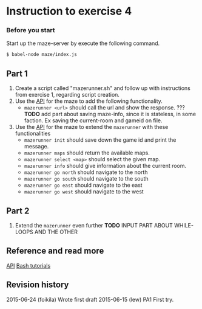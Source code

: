 Instruction to exercise 4
==============================

### Before you start

Start up the maze-server by execute the following command.

```bash
$ babel-node maze/index.js
```

## Part 1

1. Create a script called "mazerunner.sh" and follow up with instructions from exercise 1, regarding script creation.
2. Use the [API](https://github.com/mosbth/linux/blob/master/example/nodejs/maze/api.md) for the maze to add the following functionality.
    * `mazerunner <url>` should call the url and show the response. ???
**TODO** add part about saving maze-info, since it is stateless, in some faction. Ex saving the current-room and gameid on file.
3. Use the [API](https://github.com/mosbth/linux/blob/master/example/nodejs/maze/api.md) for the maze to extend the `mazerunner`  with these functionalities  
   * `mazerunner init` should save down the game id and print the message.
   * `mazerunner maps` should return the available maps.
   * `mazerunner select <map>` should select the given map.
   * `mazerunner info` should give information about the current room.
   * `mazerunner go north` should navigate to the north
   * `mazerunner go south` should navigate to the south
   * `mazerunner go east` should navigate to the east
   * `mazerunner go west` should navigate to the west

## Part 2
1. Extend the `mazerunner` even further
**TODO** INPUT PART ABOUT WHILE-LOOPS AND THE OTHER


Reference and read more
------------------------------
[API](https://github.com/mosbth/linux/blob/master/example/nodejs/maze/api.md)
[Bash tutorials](https://github.com/mosbth/linux/tree/master/tutorial/bash)

Revision history
------------------------------
2015-06-24 (foikila) Wrote first draft
2015-06-15 (lew) PA1 First try.

